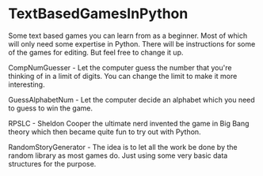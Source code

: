 # TextBasedGamesInPython
Some text based games you can learn from as a beginner. Most of which will only need some expertise in Python. There will be instructions for some of the games for editing. But feel free to change it up.

CompNumGuesser - Let the computer guess the number that you're thinking of in a limit of digits. You can change the limit to make it more interesting.

GuessAlphabetNum - Let the computer decide an alphabet which you need to guess to win the game.

RPSLC - Sheldon Cooper the ultimate nerd invented the game in Big Bang theory which then became quite fun to try out with Python.

RandomStoryGenerator - The idea is to let all the work be done by the random library as most games do. Just using some very basic data structures for the purpose.
